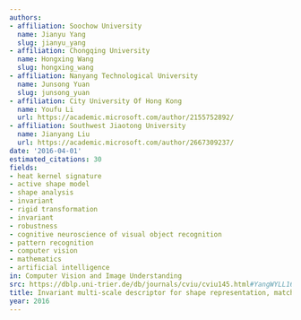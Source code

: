 ```yaml
---
authors:
- affiliation: Soochow University
  name: Jianyu Yang
  slug: jianyu_yang
- affiliation: Chongqing University
  name: Hongxing Wang
  slug: hongxing_wang
- affiliation: Nanyang Technological University
  name: Junsong Yuan
  slug: junsong_yuan
- affiliation: City University Of Hong Kong
  name: Youfu Li
  url: https://academic.microsoft.com/author/2155752892/
- affiliation: Southwest Jiaotong University
  name: Jianyang Liu
  url: https://academic.microsoft.com/author/2667309237/
date: '2016-04-01'
estimated_citations: 30
fields:
- heat kernel signature
- active shape model
- shape analysis
- invariant
- rigid transformation
- invariant
- robustness
- cognitive neuroscience of visual object recognition
- pattern recognition
- computer vision
- mathematics
- artificial intelligence
in: Computer Vision and Image Understanding
src: https://dblp.uni-trier.de/db/journals/cviu/cviu145.html#YangWYLL16
title: Invariant multi-scale descriptor for shape representation, matching and retrieval
year: 2016
---
```

